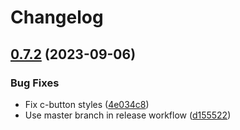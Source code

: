 # Changelog

## [0.7.2](https://github.com/CSCfi/csc-ui/compare/v0.7.1...v0.7.2) (2023-09-06)


### Bug Fixes

* Fix c-button styles ([4e034c8](https://github.com/CSCfi/csc-ui/commit/4e034c86885ef2d1caadd8802337461a7269e56b))
* Use master branch in release workflow ([d155522](https://github.com/CSCfi/csc-ui/commit/d1555226fbecdf9b8c4c2e3ffb573808f93afe4a))
